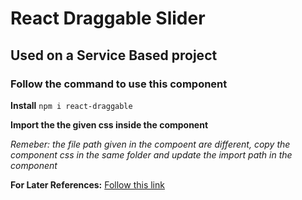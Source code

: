 # React Draggable Slider
## Used on a Service Based project
### Follow the command to use this component
**Install**
`npm i react-draggable`

**Import the the given css inside the component**

*Remeber: the file path given in the compoent are different, copy the component css in the same folder and update the import path in the component*

**For Later References:**
[Follow this link](https://github.com/sanderdebr/react-draggable-slider)

